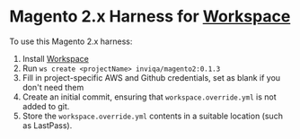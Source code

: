 # Magento 2.x Harness for [Workspace]

To use this Magento 2.x harness:

1. Install [Workspace]
2. Run `ws create <projectName> inviqa/magento2:0.1.3`
3. Fill in project-specific AWS and Github credentials, set as blank if you don't need them
4. Create an initial commit, ensuring that `workspace.override.yml` is not added to git.
5. Store the `workspace.override.yml` contents in a suitable location (such as LastPass).

[Workspace]:https://github.com/my127/workspace
